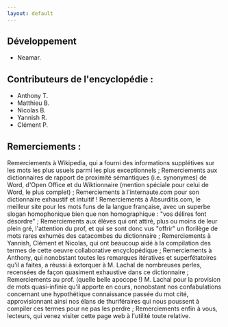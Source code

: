 ```yaml
---
layout: default
---
```

## Développement
* Neamar.

## Contributeurs de l'encyclopédie :

* Anthony T.
* Matthieu B.
* Nicolas B.
* Yannish R.
* Clément P.

## Remerciements :

Remerciements à Wikipedia, qui a fourni des informations supplétives sur les mots les plus usuels parmi les plus exceptionnels ;
Remerciements aux dictionnaires de rapport de proximité sémantiques (i.e. synonymes) de Word, d'Open Office et du Wiktionnaire (mention spéciale pour celui de Word, le plus complet) ;
Remerciements à l'internaute.com pour son dictionnaire exhaustif et intuitif !
Remerciements à Absurditis.com, le meilleur site pour les mots funs de la langue française, avec un superbe slogan homophonique bien que non homographique : "vos délires font désordre" ;
Remerciements aux élèves qui ont attiré, plus ou moins de leur plein gré, l'attention du prof, et qui se sont donc vus "offrir" un florilège de mots rares exhumés des catacombes du dictionnaire ;
Remerciements à Yannish, Clément et Nicolas, qui ont beaucoup aidé à la compilation des termes de cette oeuvre collaborative encyclopédique ;
Remerciements à Anthony, qui nonobstant toutes les remarques itératives et superfétatoires qu'il a faites, a réussi à extorquer à M. Lachal de nombreuses perles, recensées de façon quasiment exhaustive dans ce dictionnaire ;
Remerciements au prof. (quelle belle apocope !) M. Lachal pour la provision de mots quasi-infinie qu'il apporte en cours, nonobstant nos confabulations concernant une hypothétique connaissance passée du mot cité, approvisionnant ainsi nos élans de thuriféraires qui nous poussent à compiler ces termes pour ne pas les perdre ;
Remerciements enfin à vous, lecteurs, qui venez visiter cette page web à l'utilité toute relative.
